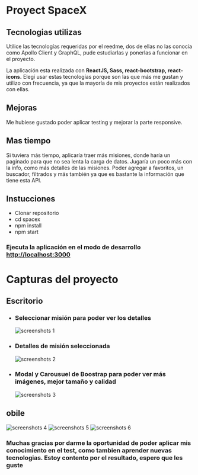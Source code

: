 # Proyect SpaceX

## Tecnologias utilizas

Utilice las tecnologías requeridas por el reedme, dos de ellas no las conocía como Apollo Client y GraphQL, pude estudiarlas y ponerlas a funcionar en el proyecto.

La aplicación esta realizada con **ReactJS, Sass, react-bootstrap, react-icons.** Elegí usar estas tecnologías porque son las que más me gustan y utilizo con frecuencia, ya que la mayoría de mis proyectos están realizados con ellas.

## Mejoras

Me hubiese gustado poder aplicar testing y mejorar la parte responsive.

## Mas tiempo

Si tuviera más tiempo, aplicaría traer más misiones, donde haría un paginado para que no sea lenta la carga de datos. Jugaría un poco más con la info, como más detalles de las misiones.
Poder agregar a favoritos, un buscador, filtrados y más también ya que es bastante la información que tiene esta API.

## Instucciones

- Clonar repositorio
- cd spacex
- npm install
- npm start

### Ejecuta la aplicación en el modo de desarrollo [http://localhost:3000](http://localhost:3000)

# Capturas del proyecto

## Escritorio

- ### Seleccionar misión para poder ver los detalles
  ![screenshots 1](screenshots/1.png "screenshots 1")
- ### Detalles de misión seleccionada
  ![screenshots 2](screenshots/2.png "screenshots 2")
- ### Modal y Carousuel de Boostrap para poder ver más imágenes, mejor tamaño y calidad
  ![screenshots 3](screenshots/3.png "screenshots 3")

## obile

![screenshots 4](screenshots/4.png "screenshots 4") ![screenshots 5](screenshots/5.png "screenshots 5") ![screenshots 6](screenshots/6.png "screenshots 6")

### Muchas gracias por darme la oportunidad de poder aplicar mis conocimiento en el test, como tambien aprender nuevas tecnologias. Estoy contento por el resultado, espero que les guste

